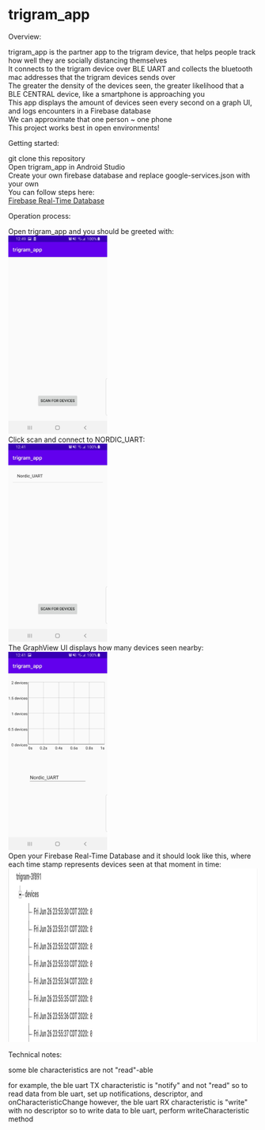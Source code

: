 # trigram_app

Overview:    
  
trigram_app is the partner app to the trigram device, that helps people track how well they are socially distancing themselves       
It connects to the trigram device over BLE UART and collects the bluetooth mac addresses that the trigram devices sends over        
The greater the density of the devices seen, the greater likelihood that a BLE CENTRAL device, like a smartphone is approaching you      
This app displays the amount of devices seen every second on a graph UI, and logs encounters in a Firebase database    
We can approximate that one person ~ one phone    
This project works best in open environments!      
  
Getting started:    

git clone this repository      
Open trigram_app in Android Studio    
Create your own firebase database and replace google-services.json with your own    
You can follow steps here:    
[Firebase Real-Time Database](https://firebase.google.com/docs/database/android/start)    


Operation process:    

Open trigram_app and you should be greeted with:  
<img src="https://github.com/daxlar/trigram_app/blob/master/pictures/greeting.jpg" width="200" height="400">  
Click scan and connect to NORDIC_UART:    
<img src="https://github.com/daxlar/trigram_app/blob/master/pictures/scan.jpg" width="200" height="400">  
The GraphView UI displays how many devices seen nearby:    
<img src="https://github.com/daxlar/trigram_app/blob/master/pictures/connected.jpg" width="200" height="400">  
Open your Firebase Real-Time Database and it should look like this, where each time stamp represents devices seen at that moment in time:    
<img src="https://github.com/daxlar/trigram_app/blob/master/pictures/firebase_screenshot.png" width="1200" height="350"> 

Technical notes:  

some ble characteristics are not "read"-able

for example, the ble uart TX characteristic is "notify" and not "read"
so to read data from ble uart, set up notifications, descriptor, and onCharacteristicChange
however, the ble uart RX characteristic is "write" with no descriptor
so to write data to ble uart, perform writeCharacteristic method

